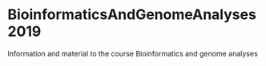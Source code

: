 # BioinformaticsAndGenomeAnalyses2019
Information and material to the course Bioinformatics and genome analyses
